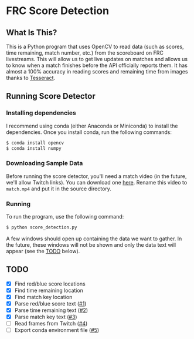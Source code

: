 # FRC Score Detection

## What Is This?

This is a Python program that uses OpenCV to read data (such as scores, time
remaining, match number, etc.) from the scoreboard on FRC livestreams. This will
allow us to get live updates on matches and allows us to know when a match
finishes before the API officially reports them. It has almost a 100% accuracy
in reading scores and remaining time from images thanks to [Tesseract](https://github.com/tesseract-ocr/tesseract).

## Running Score Detector

### Installing dependencies

I recommend using conda (either Anaconda or Miniconda) to install the
dependencies. Once you install conda, run the following commands:

```bash
$ conda install opencv
$ conda install numpy
```

### Downloading Sample Data

Before running the score detector, you'll need a match video (in the future,
we'll allow Twitch links). You can download one [here](https://drive.google.com/file/d/0B3rF-u0VGg5oTHYwajlaX1lQQjA/view?usp=sharing).
Rename this video to `match.mp4` and put it in the source directory.

### Running

To run the program, use the following command:

```bash
$ python score_detection.py
```

A few windows should open up containing the data we want to gather. In the
future, these windows will not be shown and only the data text will appear (see
the [TODO](#todo) below).

## TODO

- [x] Find red/blue score locations
- [x] Find time remaining location
- [x] Find match key location
- [x] Parse red/blue score text ([#1](https://github.com/andrewda/frc-score-detection/issues/1))
- [x] Parse time remaining text ([#2](https://github.com/andrewda/frc-score-detection/issues/2))
- [x] Parse match key text ([#3](https://github.com/andrewda/frc-score-detection/issues/3))
- [ ] Read frames from Twitch ([#4](https://github.com/andrewda/frc-score-detection/issues/4))
- [ ] Export conda environment file ([#5](https://github.com/andrewda/frc-score-detection/issues/5))
